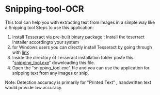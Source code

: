 # Snipping-tool-OCR
This tool can help you with extracting text from images in a simple way like a Snipping tool
Steps to use this application:
1.  [Install Tesseract via pre-built binary package](https://tesseract-ocr.github.io/tessdoc/Installation.html) : Install the teserract installer accordingto your system
2.  for Windows users you can directly install Tesseract by going through with [link](https://sourceforge.net/projects/tesseract-ocr-alt/files/)
3.  Inside the directory of Tesseract installation folder paste this "[snipping_tool.exe](https://drive.google.com/drive/folders/1KJw3g1EhyYtOOH7pe-RmbwvcENu2vxYu?usp=sharing)" downloading this file.
4.  Open the "snipping_tool.exe" file and you can use the application for snipping text from any images or snip.


Note: Detection accuracy is primarily for "Printed Text" , handwritten text would provide low accuracy.

![]()

